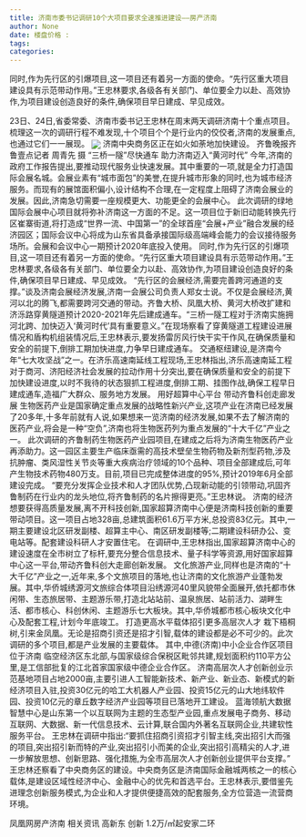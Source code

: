 ```yaml
---
title: 济南市委书记调研10个大项目要求全速推进建设——房产济南
author: None
date: 楼盘价格 : 
tags: 
categories: 
---
```

同时,作为先行区的引爆项目,这一项目还有着另一方面的使命。“先行区重大项目建设具有示范带动作用。”王忠林要求,各级各有关部门、单位要全力以赴、高效协作,为项目建设创造良好的条件,确保项目早日建成、早见成效。
<!-- more -->
23日、24日,省委常委、济南市委书记王忠林在周末两天调研济南十个重点项目。梳理这一次的调研行程不难发现,十个项目个个是行业内的佼佼者,济南的发展重点,也通过它们一一展现。
<img align="center" border="0" src="//s2.ifengimg.com/2019/02/25/bc68002eb26b5a3c993243e9d7b64f93.jpg" />
济南中央商务区正在如火如荼地加快建设。 齐鲁晚报齐鲁壹点记者 周青先 摄
“三桥一隧”尽快通车
助力济南迈入“黄河时代”
今年,济南的政府工作报告提出,要推动现代服务业快速发展。其中重要的一项,就是全力打造国际会展名城。会展业素有“城市面包”的美誉,在提升城市形象的同时,也为城市经济服务。而现有的展馆面积偏小,设计结构不合理,在一定程度上阻碍了济南会展业的发展。因此,济南急切需要一座规模更大、功能更全的会展中心。
此次调研的绿地国际会展中心项目就将弥补济南这一方面的不足。这一项目位于新旧动能转换先行区崔寨街道,将打造成“世界一流、中国第一”的全球首座“会展+产业”融合发展的经济园区；国际会议中心将成为山东省具备承接国际级高端峰会能力的会议接待服务场所。会展和会议中心一期预计2020年底投入使用。
同时,作为先行区的引爆项目,这一项目还有着另一方面的使命。“先行区重大项目建设具有示范带动作用。”王忠林要求,各级各有关部门、单位要全力以赴、高效协作,为项目建设创造良好的条件,确保项目早日建成、早见成效。
“先行区的会展经济,需要完善跨河通道的支撑。”谈及济南会展经济发展,济南一会展公司负责人郑女士说。不仅是会展经济,黄河以北的腾飞,都需要跨河交通的带动。齐鲁大桥、凤凰大桥、黄河大桥改扩建和济泺路穿黄隧道预计2020-2021年先后建成通车。“三桥一隧工程对于济南实施拥河北跨、加快迈入‘黄河时代’具有重要意义。”在现场察看了穿黄隧道工程建设进展情况和盾构机组装情况后,王忠林表示,要发扬雷厉风行快干实干作风,在确保质量和安全的前提下,倒排工期加快进度,力争早日建成通车。
交通枢纽建设,是济南今年“七大攻坚战”之一。在济乐高速南延线工程现场,王忠林指出,济乐高速南延工程对于商河、济阳经济社会发展的拉动作用十分突出,要在确保质量和安全的前提下加快建设进度,以时不我待的状态狠抓工程进度,倒排工期、挂图作战,确保工程早日建成通车,造福广大群众、服务地方发展。
用好超算中心平台
带动齐鲁科创走廊发展
生物医药产业是国家确定重点发展的战略性新兴产业,这项产业在济南已经发展了20多年,十多年前就有人说,如果想来一览济南的经济发展,如果不去了解济南的医药产业,将会是一种“空负”,济南也将生物医药列为重点发展的“十大千亿”产业之一。
此次调研的齐鲁制药生物医药产业园项目,在建成之后将为济南生物医药产业再添助力。这一园区主要生产临床亟需的高技术壁垒生物药物及新剂型药物,涉及抗肿瘤、类风湿性关节炎等重大疾病治疗领域的10个品种、项目全部建成后,可年产生物技术药物480万支。目前,项目已完成整体进度的95%,预计2019年6月全部建设完成。
“要充分发挥企业技术和人才团队优势,凸现新动能的引领带动,巩固齐鲁制药在行业内的龙头地位,将齐鲁制药的名片擦得更亮。”王忠林说。
济南的经济想要获得高质量发展,离不开科技创新,国家超算济南中心便是济南科技创新的重要带动项目。这一项目占地328亩,总建筑面积61.6万平方米,总投资83亿元。其中,一期主要建设北区研发副楼、超算主中心、南区研发副楼等;二期建设科研办公、变电站等。配套建设科研人才安置住宅。
在调研中,王忠林指出,国家超算济南中心的建设速度在全市树立了标杆,要充分整合信息技术、量子科学等资源,用好国家超算中心这一平台,带动齐鲁科创大走廊创新发展。
文化旅游产业,同样也是济南的“十大千亿”产业之一,近年来,多个文旅项目的落地,也让济南的文化旅游产业蓬勃发展。其中,华侨城绣源河文旅综合体项目沿绣源河40里风貌带全面展开,依托都市休闲带、生态旅居带、主题游乐带,打造北站站前、温泉旅居、站前活力、湖畔生活、都市核心、科创休闲、主题游乐七大板块。其中,华侨城都市核心板块文化中心及配套工程,计划今年底竣工。
打造更高水平载体招引更多高层次人才
栽下梧桐树,引来金凤凰。无论是招商引资还是招才引智,载体的建设都是必不可少的。此次调研的多个项目,都是产业发展的主要载体。
其中,中德(济南)中小企业合作区项目位于济南
临空经济区东北部,与国家级综合保税区毗邻共建,规划面积约110平方公里,是工信部批复的江北首家国家级中德企业合作区。
济南高层次人才创新创业示范基地项目占地2000亩,主要引进人工智能新技术、新产业、新业态、新模式的新经济项目入驻,投资30亿元的哈工大机器人产业园、投资15亿元的山大地纬软件园、投资10亿元的章丘数字经济产业园等项目已落地开工建设。
蓝海领航大数据智慧中心是山东第一个以互联网为主题的生态型产业园,重点发展电子商务、移动互联网、大数据、新一代信息技术、云计算,联合国内外著名互联网企业,共建软性服务平台。
王忠林在调研中指出:“要抓住招商引资招才引智主线,突出招引大而强的项目,突出招引新而特的产业,突出招引小而美的企业,突出招引高精尖的人才,进一步解放思想、创新思路、强化措施,为全市高层次人才创新创业提供平台支撑。”
王忠林还察看了中央商务区的建设。中央商务区是济南国际金融城两核之一的核心载体,是建设区域性经济中心、金融中心的优先和首选平台。王忠林表示,要借鉴先进理念创新服务模式,为企业和人才提供便捷高效的配套服务,全方位营造一流营商环境。
                        
                        
                        
                        
                                        
                    
                    
                
                    
                    
                    
                
                    
                
凤凰网房产济南
相关资讯
高新东 创新
1.2万/㎡起安家二环
	                        
	                    
	                        
	                    
